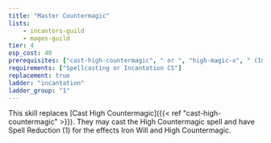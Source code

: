 ```yaml
---
title: "Master Countermagic"
lists:
    - incantors-guild
    - mages-guild
tier: 4
osp_cost: 40
prerequisites: ["cast-high-countermagic", " or ", "high-magic-x", " (Incantation or Spellcasting)"]
requirements: ["Spellcasting or Incantation CS"]
replacement: true
ladder: "incantation"
ladder_group: "1"
---
```

This skill replaces [Cast High Countermagic]({{< ref "cast-high-countermagic" >}}). They may cast the High Countermagic spell and have Spell Reduction (1) for the effects Iron Will and High Countermagic.